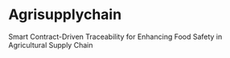 # Agrisupplychain
Smart Contract-Driven Traceability for Enhancing Food Safety in Agricultural Supply Chain
